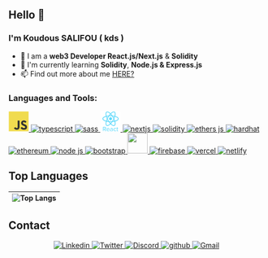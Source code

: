 ## Hello 👋
###  I'm Koudous SALIFOU ( kds )

- 🌴 I am a <b>web3 Developer React.js/Next.js</b> & <b>Solidity</b>
- 🌱 I'm currently learning <b>Solidity</b>, <b>Node.js & Express.js</b>
- 📫 Find out more about me <a href="https://www.koudous-salifou.com" target="_blank">HERE?</a>



<h3 align="left">Languages and Tools:</h3>
<p align="left">

  <a href="https://developer.mozilla.org/en-US/docs/Web/JavaScript" target="_blank">  
    <img src="https://raw.githubusercontent.com/devicons/devicon/master/icons/javascript/javascript-original.svg" alt="javascript" width="40" height="40"/> 
  </a>

  <a href="https://www.typescriptlang.org/" target="_blank">  
    <img src="https://iconape.com/wp-content/png_logo_vector/typescript.png" alt="typescript" width="40" height="40"/> 
  </a>

   <a href="https://sass-lang.com/" target="_blank"> 
    <img src="https://sass-lang.com/assets/img/logos/logo-b6e1ef6e.svg" alt="sass" width="40" height="40"/> 
  </a>
  <a href="https://reactjs.org/" target="_blank"> 
    <img src="https://raw.githubusercontent.com/devicons/devicon/master/icons/react/react-original-wordmark.svg" alt="react" width="40" height="40"/> 
  </a>
  <a href="https://nextjs.org/" target="_blank"> 
    <img src="https://imgs.search.brave.com/2jT7-iAZfebNObMMHvuG-nG_LUofCe2qeFQ5KZxyq1s/rs:fit:192:192:1/g:ce/aHR0cHM6Ly9hc3Nl/dHMudmVyY2VsLmNv/bS9pbWFnZS91cGxv/YWQvdjE2MDc1NTQz/ODUvcmVwb3NpdG9y/aWVzL25leHQtanMv/bmV4dC1sb2dvLnBu/Zw" alt="nextjs" width="40" height="40"/> 
  </a>
  
   <a href="https://docs.soliditylang.org/en/v0.8.17/" target="_blank"> 
    <img src="https://ih1.redbubble.net/image.1599719281.7189/st,small,507x507-pad,600x600,f8f8f8.jpg" alt="solidity" width="40" height="40"/> 
  </a>
  
   <a href="https://docs.ethers.io/v5/" target="_blank"> 
    <img src="https://seeklogo.com/images/E/ethers-logo-D5B86204D8-seeklogo.com.png" alt="ethers js" width="40" height="40"/> 
  </a>
  
  <a href="https://hardhat.org/docs" target="_blank"> 
    <img src="https://seeklogo.com/images/H/hardhat-logo-888739EBB4-seeklogo.com.png" alt="hardhat" width="40" height="40"/> 
  </a>
  
  <a href="https://ethereum.org/en/developers/docs/" target="_blank"> 
    <img src="https://logos-marques.com/wp-content/uploads/2021/03/Ethereum-Logo.png" alt="ethereum" width="40" height="40"/> 
  </a>
  
   <a href="https://nodejs.org/en/docs/" target="_blank"> 
    <img src="https://d1fmx1rbmqrxrr.cloudfront.net/zdnet/i/edit/ne/2021/07/NodeJS.jpg" alt="node js" width="40" height="40"/> 
  </a>

  <a href="https://getbootstrap.com/" target="_blank"> 
    <img src="https://cdn-icons-png.flaticon.com/512/5968/5968672.png" alt="bootstrap" width="40" height="40"/> 
  </a>

  <a href="https://chakra-ui.com/" target="_blank"> 
    <img src="https://avatars.githubusercontent.com/u/54212428?s=280&v=4" width="40" height="40"/> 
  </a>

   <a href="https://firebase.google.com/" target="_blank"> 
    <img src="https://imgs.search.brave.com/fJGFsGzX4QEiDNYIsWwNeyLSEsAC1fhgfDoKBz_ZE6g/rs:fit:640:640:1/g:ce/aHR0cHM6Ly9maXJl/YmFzZS5nb29nbGUu/Y29tL2ltYWdlcy9i/cmFuZC1ndWlkZWxp/bmVzL2xvZ28tbG9n/b21hcmsucG5n" alt="firebase" width="40" height="40"/> 
  </a>

   <a href="https://vercel.com/" target="_blank"> 
    <img src="https://imgs.search.brave.com/Ipsf1-VzfUXf9TlTzwldan6iLDy2ppQOiaPkYxOa8TI/rs:fit:474:225:1/g:ce/aHR0cHM6Ly90c2Ux/Lm1tLmJpbmcubmV0/L3RoP2lkPU9JUC5t/bk1Rd2FKRnoxdGNO/Q0hrNVlLdFVBSGFI/YSZwaWQ9QXBp" alt="vercel" width="40" height="40"/> 
  </a>

   <a href="https://www.netlify.com/" target="_blank"> 
    <img src="https://imgs.search.brave.com/tQR14LB23xhBA7gYngwkwS8FF0i5UKhTv41cTZu9QI4/rs:fit:640:640:1/g:ce/aHR0cHM6Ly9pbWFn/ZXMuc2Fhc3dvcnRo/eS5jb20vbmV0bGlm/eV82NTAyX2xvZ29f/MTU4NjQyNTEwN196/Y2poby5wbmc" alt="netlify" width="40" height="40"/> 
  </a>
 
</p>

## Top Languages

| ![Top Langs](https://github-readme-stats.vercel.app/api/top-langs/?username=Kds-JS&theme=great-gatsby) |
| :-----------------------------------------------------------------------------------------------------: |

## Contact

<p align="center">
  <a href="https://www.linkedin.com/in/koudous-salifou-5003a6249/" >
    <img src="https://img.shields.io/badge/koudous salifou-%230077B5.svg?style=for-the-badge&logo=linkedin&logoColor=white" alt="Linkedin" />
  </a>
  <a href="https://twitter.com/kds_JS" >
    <img src="https://img.shields.io/badge/-kds-%231DA1F2.svg?style=for-the-badge&logo=Twitter&logoColor=white" alt="Twitter" />
  </a>
   <a href="https://discord.com/users/842885714190139394" >
    <img src="https://img.shields.io/badge/-kds-%231DA1F2.svg?style=for-the-badge&logo=Discord&logoColor=white" alt="Discord" />
  </a>
  <a href="https://github.com/Kds-JS" >
    <img src=https://img.shields.io/badge/github-%2324292e.svg?&style=for-the-badge&logo=github&logoColor=white alt=github  />
  </a>
  <a href="mailto:contact@koudous-salifou.com">
    <img alt="Gmail" src="https://img.shields.io/badge/Gmail-D14836?style=for-the-badge&logo=gmail&logoColor=white" />
  </a>
</p>
